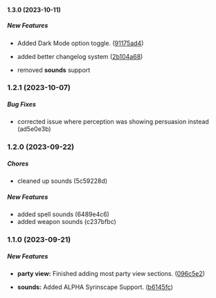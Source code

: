 #### 1.3.0 (2023-10-11)

##### New Features

*  Added Dark Mode option toggle. ([91175ad4](https://github.com/EddieDover/theater-of-the-mind/commit/91175ad4a088c01ab937ded8be1cf61a5427e00a))
*  added better changelog system ([2b104a68](https://github.com/EddieDover/theater-of-the-mind/commit/2b104a68e4d2687fe3a4b0b25d7edb5166226ca9))

*  removed **sounds** support

### 1.2.1 (2023-10-07)

##### Bug Fixes

*  corrected issue where perception was showing persuasion instead (ad5e0e3b)

### 1.2.0 (2023-09-22)

##### Chores

*  cleaned up sounds (5c59228d)

##### New Features

*  added spell sounds (6489e4c6)
*  added weapon sounds (c237bfbc)

### 1.1.0 (2023-09-21)


##### New Features

* **party view:** Finished adding most party view sections. ([096c5e2](https://github.com/EddieDover/Theater-of-the-Mind/commit/096c5e273b1513347e9640636a61413163804b07))

* **sounds:** Added ALPHA Syrinscape Support. ([b6145fc](https://github.com/EddieDover/Theater-of-the-Mind/commit/b6145fcbe7e5107b43e13f6662312f1c2c70c244))
